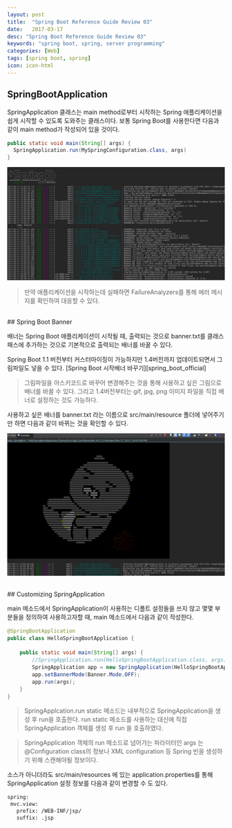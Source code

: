 ```yaml
---
layout: post
title:  "Spring Boot Reference Guide Review 03"
date:   2017-03-17
desc: "Spring Boot Reference Guide Review 03"
keywords: "spring boot, spring, server programming"
categories: [Web]
tags: [spring boot, spring]
icon: icon-html
---
```


## SpringBootApplication

SpringApplication 클래스는 main method로부터 시작하는 Spring 애플리케이션을 쉽게 시작할 수 있도록 도와주는 클래스이다.
보통 Spring Boot를 사용한다면 다음과 같이 main method가 작성되어 있을 것이다.

~~~java
public static void main(String[] args) {
  SpringApplication.run(MySpringConfiguration.class, args)
}
~~~

![00.png](/static/assets/img/blog/web/2017-03-17-spring-boot-features/00.png)

> 만약 애플리케이션을 시작하는데 실패하면 FailureAnalyzers를 통해 에러 메시지를 확인하여 대응할 수 있다.

<br>
## Spring Boot Banner

배너는 Spring Boot 애플리케이션이 시작될 때, 출력되는 것으로 banner.txt를 클래스패스에 추가하는 것으로 기본적으로 출력되는 배너를 바꿀 수 있다.

Spring Boot 1.1 버전부터 커스터마이징이 가능하지만 1.4버전까지 업데이트되면서 그림파일도 넣을 수 있다.
[Spring Boot 시작배너 바꾸기][spring_boot_official]

> 그림파일을 아스키코드로 바꾸어 변경해주는 것을 통해 사용하고 싶은 그림으로 배너를 바꿀 수 있다. 그리고 1.4버전부터는 gif, jpg, png 이미지 파일을 직접 배너로 설정하는 것도 가능하다.

사용하고 싶은 배너를 banner.txt 라는 이름으로 src/main/resource 폴더에 넣어주기만 하면 다음과 같이 바뀌는 것을 확인할 수 있다.

![01.png](/static/assets/img/blog/web/2017-03-17-spring-boot-features/01.png)

<br>
## Customizing SpringApplication

 main 메소드에서 SpringApplication이 사용하는 디폴트 설정들을 쓰지 않고 몇몇 부분들을 정의하여 사용하고자할 때, main 메소드에서 다음과 같이 작성한다.

~~~java
@SpringBootApplication
public class HelloSpringBootApplication {

	public static void main(String[] args) {
		//SpringApplication.run(HelloSpringBootApplication.class, args);
	    SpringApplication app = new SpringApplication(HelloSpringBootApplication.class);
	    app.setBannerMode(Banner.Mode.OFF);
	    app.run(args);
	}
}
~~~
 > SpringApplcation.run static 메소드는 내부적으로 SpringApplication을 생성 후 run을 호출한다. run static 메소드를 사용하는 대신에 직접 SpringApplication 객체를 생성 후 run 을 호출하였다.

 > SpringApplication 객체의 run 메소드로 넘어가는 파라미터인 args 는 @Configuration class의 정보나 XML configuration 등 Spring 빈을 생성하기 위해 스캔해야될 정보이다.

 소스가 아니더라도 src/main/resources 에 있는 application.properties를 통해 SpringApplication 설정 정보를 다음과 같이 변경할 수 도 있다.

 ~~~
 spring:
  mvc.view:
    prefix: /WEB-INF/jsp/
    suffix: .jsp
 ~~~

[spring_banner_change]: http://5mango.com/_10
